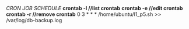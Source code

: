 *CRON JOB SCHEDULE*
**crontab -l //list crontab**
**crontab -e //edit crontab**
**crontab -r //remove crontab**
0 3 * * * /home/ubuntu/l1_p5.sh >> /var/log/db-backup.log
